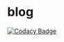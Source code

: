 # blog
[![Codacy Badge](https://app.codacy.com/project/badge/Grade/07370759466444e38714a02d13e002eb)](https://app.codacy.com/gh/QambarAKBARI/blog/dashboard?utm_source=gh&utm_medium=referral&utm_content=&utm_campaign=Badge_grade)
